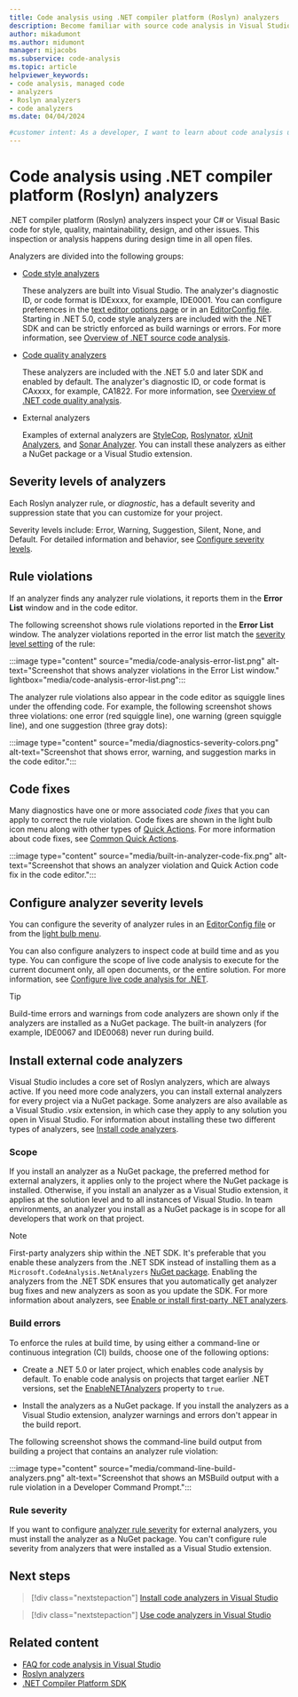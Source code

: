 ```yaml
---
title: Code analysis using .NET compiler platform (Roslyn) analyzers
description: Become familiar with source code analysis in Visual Studio. Learn about code fixes and the different types of analyzers and severity levels.
author: mikadumont
ms.author: midumont
manager: mijacobs
ms.subservice: code-analysis
ms.topic: article
helpviewer_keywords:
- code analysis, managed code
- analyzers
- Roslyn analyzers
- code analyzers
ms.date: 04/04/2024

#customer intent: As a developer, I want to learn about code analysis using .NET compiler platform (Roslyn) analyzers so that I can understand how then work and use them properly.
---
```


# Code analysis using .NET compiler platform (Roslyn) analyzers

.NET compiler platform (Roslyn) analyzers inspect your C# or Visual Basic code for style, quality, maintainability, design, and other issues. This inspection or analysis happens during design time in all open files.

Analyzers are divided into the following groups:

- [Code style analyzers](/dotnet/fundamentals/code-analysis/code-style-rule-options?preserve-view=true&view=vs-2019#convention-categories)

   These analyzers are built into Visual Studio. The analyzer's diagnostic ID, or code format is IDExxxx, for example, IDE0001. You can configure preferences in the [text editor options page](../ide/code-styles-and-code-cleanup.md#net-code-styles-in-the-options-dialog-box) or in an [EditorConfig file](../ide/create-portable-custom-editor-options.md). Starting in .NET 5.0, code style analyzers are included with the .NET SDK and can be strictly enforced as build warnings or errors. For more information, see [Overview of .NET source code analysis](/dotnet/fundamentals/productivity/code-analysis).

- [Code quality analyzers](/dotnet/fundamentals/code-analysis/overview#code-quality-analysis)

   These analyzers are included with the .NET 5.0 and later SDK and enabled by default. The analyzer's diagnostic ID, or code format is CAxxxx, for example, CA1822. For more information, see [Overview of .NET code quality analysis](/dotnet/fundamentals/productivity/code-analysis).

- External analyzers

   Examples of external analyzers are [StyleCop](https://www.nuget.org/packages/StyleCop.Analyzers/), [Roslynator](https://www.nuget.org/packages/Roslynator.Analyzers/), [xUnit Analyzers](https://www.nuget.org/packages/xunit.analyzers/), and [Sonar Analyzer](https://www.nuget.org/packages/SonarAnalyzer.CSharp/). You can install these analyzers as either a NuGet package or a Visual Studio extension.

## Severity levels of analyzers

Each Roslyn analyzer rule, or *diagnostic*, has a default severity and suppression state that you can customize for your project.

Severity levels include: Error, Warning, Suggestion, Silent, None, and Default. For detailed information and behavior, see [Configure severity levels](../code-quality/use-roslyn-analyzers.md#configure-severity-levels).

## Rule violations

If an analyzer finds any analyzer rule violations, it reports them in the **Error List** window and in the code editor.

The following screenshot shows rule violations reported in the **Error List** window. The analyzer violations reported in the error list match the [severity level setting](../code-quality/use-roslyn-analyzers.md#configure-severity-levels) of the rule:

:::image type="content" source="media/code-analysis-error-list.png" alt-text="Screenshot that shows analyzer violations in the Error List window." lightbox="media/code-analysis-error-list.png":::

The analyzer rule violations also appear in the code editor as squiggle lines under the offending code. For example, the following screenshot shows three violations: one error (red squiggle line), one warning (green squiggle line), and one suggestion (three gray dots):

:::image type="content" source="media/diagnostics-severity-colors.png" alt-text="Screenshot that shows error, warning, and suggestion marks in the code editor.":::

## Code fixes

Many diagnostics have one or more associated *code fixes* that you can apply to correct the rule violation. Code fixes are shown in the light bulb icon menu along with other types of [Quick Actions](../ide/quick-actions.md). For more information about code fixes, see [Common Quick Actions](../ide/quick-actions.md).

:::image type="content" source="media/built-in-analyzer-code-fix.png" alt-text="Screenshot that shows an analyzer violation and Quick Action code fix in the code editor.":::

## Configure analyzer severity levels

You can configure the severity of analyzer rules in an [EditorConfig file](../code-quality/use-roslyn-analyzers.md#set-rule-severity-in-an-editorconfig-file) or from the [light bulb menu](../code-quality/use-roslyn-analyzers.md#set-rule-severity-from-the-light-bulb-menu).

You can also configure analyzers to inspect code at build time and as you type. You can configure the scope of live code analysis to execute for the current document only, all open documents, or the entire solution. For more information, see [Configure live code analysis for .NET](./configure-live-code-analysis-scope-managed-code.md).

> [!TIP]
> Build-time errors and warnings from code analyzers are shown only if the analyzers are installed as a NuGet package. The built-in analyzers (for example, IDE0067 and IDE0068) never run during build.

## Install external code analyzers

Visual Studio includes a core set of Roslyn analyzers, which are always active. If you need more code analyzers, you can install external analyzers for every project via a NuGet package. Some analyzers are also available as a Visual Studio *.vsix* extension, in which case they apply to any solution you open in Visual Studio. For information about installing these two different types of analyzers, see [Install code analyzers](../code-quality/install-roslyn-analyzers.md).

### Scope

If you install an analyzer as a NuGet package, the preferred method for external analyzers, it applies only to the project where the NuGet package is installed. Otherwise, if you install an analyzer as a Visual Studio extension, it applies at the solution level and to all instances of Visual Studio. In team environments, an analyzer you install as a NuGet package is in scope for all developers that work on that project.

> [!NOTE]
> First-party analyzers ship within the .NET SDK. It's preferable that you enable these analyzers from the .NET SDK instead of installing them as a `Microsoft.CodeAnalysis.NetAnalyzers` [NuGet package](https://www.nuget.org/packages/Microsoft.CodeAnalysis.NetAnalyzers). Enabling the analyzers from the .NET SDK ensures that you automatically get analyzer bug fixes and new analyzers as soon as you update the SDK. For more information about analyzers, see [Enable or install first-party .NET analyzers](install-net-analyzers.md).

### Build errors

To enforce the rules at build time, by using either a command-line or continuous integration (CI) builds, choose one of the following options:

- Create a .NET 5.0 or later project, which enables code analysis by default. To enable code analysis on projects that target earlier .NET versions, set the [EnableNETAnalyzers](/dotnet/core/project-sdk/msbuild-props#enablenetanalyzers) property to `true`.

- Install the analyzers as a NuGet package. If you install the analyzers as a Visual Studio extension, analyzer warnings and errors don't appear in the build report.

The following screenshot shows the command-line build output from building a project that contains an analyzer rule violation:

:::image type="content" source="media/command-line-build-analyzers.png" alt-text="Screenshot that shows an MSBuild output with a rule violation in a Developer Command Prompt.":::

### Rule severity

If you want to configure [analyzer rule severity](../code-quality/use-roslyn-analyzers.md#configure-severity-levels) for external analyzers, you must install the analyzer as a NuGet package. You can't configure rule severity from analyzers that were installed as a Visual Studio extension.

## Next steps

> [!div class="nextstepaction"]
> [Install code analyzers in Visual Studio](../code-quality/install-roslyn-analyzers.md)

> [!div class="nextstepaction"]
> [Use code analyzers in Visual Studio](../code-quality/use-roslyn-analyzers.md)

## Related content

- [FAQ for code analysis in Visual Studio](analyzers-faq.yml)
- [Roslyn analyzers](../extensibility/getting-started-with-roslyn-analyzers.md)
- [.NET Compiler Platform SDK](/dotnet/csharp/roslyn-sdk/)
